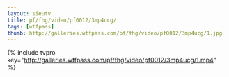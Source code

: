 ```yaml
--- 
layout: sieutv
title: pf/fhg/video/pf0012/3mp4ucg/
tags: [wtfpass]
thumb: http://galleries.wtfpass.com/pf/fhg/video/pf0012/3mp4ucg/1.jpg
---
```

{% include tvpro key="http://galleries.wtfpass.com/pf/fhg/video/pf0012/3mp4ucg/1.mp4" %} 
